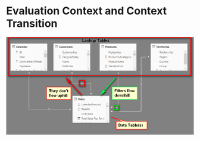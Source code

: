 # Evaluation Context and Context Transition

![Relationships](.gitbook/assets/image%20%2836%29.png)



